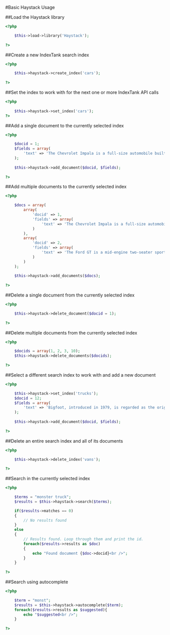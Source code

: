 #Basic Haystack Usage

##Load the Haystack library
```php
<?php

	$this->load->library('Haystack');
	
?>
```

##Create a new IndexTank search index
```php
<?php

	$this->haystack->create_index('cars');
	
?>
```


##Set the index to work with for the next one or more IndexTank API calls
```php
<?php
	
	$this->haystack->set_index('cars');
?>
```


##Add a single document to the currently selected index
```php
<?php

	$docid = 1;
	$fields = array(
		'text' => 'The Chevrolet Impala is a full-size automobile built by the Chevrolet division of General Motors introduced for the 1958 model year.',
	);
	
	$this->haystack->add_document($docid, $fields);
	
?>
```


##Add multiple documents to the currently selected index
```php
<?php

	$docs = array(
		array(
			'docid' => 1,
			'fields' => array(
				'text' => 'The Chevrolet Impala is a full-size automobile built by the Chevrolet division of General Motors introduced for the 1958 model year.'
			)
		),
		array(
			'docid' => 2,
			'fields' => array(
				'text' => 'The Ford GT is a mid-engine two-seater sports car. Ford Motor Company produced the Ford GT for the 2005 to 2006 model years. The designers drew inspiration from Ford\'s GT40 race cars of the 1960s.'
			)
		)
	);
	
	$this->haystack->add_documents($docs);
	
?>
```


##Delete a single document from the currently selected index
```php
<?php

	$this->haystack->delete_document($docid = 1);
	
?>
```


##Delete multiple documents from the currently selected index
```php
<?php

	$docids = array(1, 2, 3, 10);
	$this->haystack->delete_documents($docids);
	
?>
```


##Select a different search index to work with and add a new document
```php
<?php

	$this->haystack->set_index('trucks');
	$docid = 12;
	$fields = array(
		'text' => 'Bigfoot, introduced in 1979, is regarded as the original monster truck. Other trucks with the name "Bigfoot" have been introduced in the years since, and it remains the most well-known monster truck moniker in the United States.'
	);
	
	$this->haystack->add_document($docid, $fields);
	
?>
```


##Delete an entire search index and all of its documents
```php
<?php

	$this->haystack->delete_index('vans');
	
?>
```


##Search in the currently selected index
```php
<?php

	$terms = "monster truck";
	$results = $this->haystack->search($terms);

	if($results->matches == 0)
	{
		// No results found
	}
	else
	{
		// Results found. Loop through them and print the id.
		foreach($results->results as $doc)
		{
			echo "Found document {$doc->docid}<br />";
		}
	}
	
?>
```



##Search using autocomplete
```php
<?php

	$term = "monst";
	$results = $this->haystack->autocomplete($term);
    foreach($results->results as $suggested){
        echo "$suggested<br />";
	}
	
?>
```